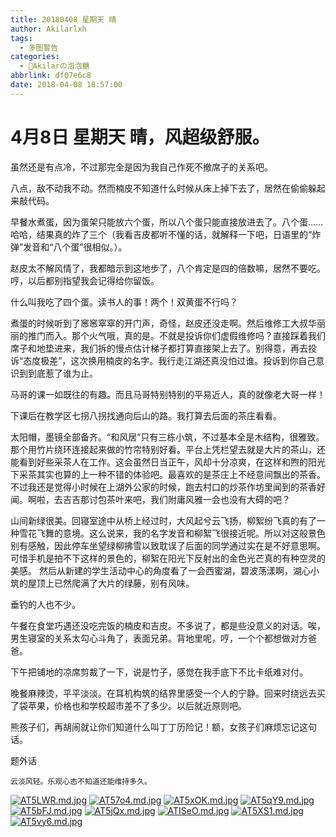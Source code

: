 ```yaml
---
title: 20180408 星期天 晴
author: Akilarlxh
tags:
  - 多图警告
categories:
  - 🍬Akilarの泡泡糖
abbrlink: df07e6c8
date: 2018-04-08 18:57:00
---
```

# 4月8日 星期天 晴，风超级舒服。

虽然还是有点冷，不过那完全是因为我自己作死不撤席子的关系吧。

八点，敌不动我不动。然而楠皮不知道什么时候从床上掉下去了，居然在偷偷躲起来敲代码。

早餐水煮蛋，因为蛋架只能放六个蛋，所以八个蛋只能直接放进去了。八个蛋……哈哈，结果真的炸了三个（我看吉皮都听不懂的话，就解释一下吧，日语里的“炸弹”发音和“八个蛋”很相似。）。

赵皮太不解风情了，我都暗示到这地步了，八个肯定是四的倍数嘛，居然不要吃。哼，以后都别指望我会记得给你留饭。

什么叫我吃了四个蛋。读书人的事！两个！双黄蛋不行吗？

煮蛋的时候听到了窸窸窣窣的开门声，奇怪，赵皮还没走啊。然后维修工大叔华丽丽的推门而入。那个火气哦，真的是。不就是投诉你们虚假维修吗？直接踩着我们席子和地垫进来，我们拆的慢点估计梯子都打算直接架上去了。别得意，再去投诉“态度极差”，这次换用楠皮的名字。我行走江湖还真没怕过谁。投诉到你自己意识到到底惹了谁为止。

马哥的课一如既往的有趣。而且马哥特别特别的平易近人，真的就像老大哥一样！

下课后在教学区七拐八拐找通向后山的路。我打算去后面的茶庄看看。

太阳帽，墨镜全部备齐。“和风居”只有三栋小筑，不过基本全是木结构，很雅致。那个用竹片绕环连接起来做的竹帘特别好看。平台上凭栏望去就是大片的茶山，还能看到好些采茶人在工作。这会虽然日当正午，风却十分凉爽，在这样和煦的阳光下采茶其实也算的上一种不错的体验吧。最喜欢的是茶庄上不经意间飘出的茶香。不过我还是觉得小时候在上湖外公家的时候，跑去村口的炒茶作坊里闻到的茶香好闻。啊啦，去吉吉那讨包茶叶来吧，我们附庸风雅一会也没有大碍的吧？

山间新绿很美。回寝室途中从桥上经过时，大风起兮云飞扬，柳絮纷飞真的有了一种雪花飞舞的意境。这么说来，我的名字发音和柳絮飞很接近呢。所以对这般景色别有感触，因此停车坐望绿柳拂雪以致耽误了后面的同学通过实在是不好意思啊。可惜手机是拍不下这样的景色的，柳絮在阳光下反射出的金色光芒真的有种空灵的美感。
然后从新建的学生活动中心的角度看了一会西蜜湖，碧波荡漾啊，湖心小筑的屋顶上已然爬满了大片的绿藤，别有风味。

垂钓的人也不少。

午餐在食堂巧遇还没吃完饭的楠皮和吉皮。不多说了，都是些没意义的对话。唉，男生寝室的关系太勾心斗角了，表面兄弟。背地里呢，哼，一个个都想做对方爸爸。

下午把铺地的凉席剪裁了一下，说是竹子，感觉在我手底下不比卡纸难对付。

晚餐麻辣烫，平平淡淡。在耳机构筑的结界里感受一个人的宁静。回来时绕远去买了袋苹果，价格也和学校超市差不了多少。以后就近原则吧。

熊孩子们，再胡闹就让你们知道什么叫丁丁历险记！额，女孩子们麻烦忘记这句话。

题外话
```
云淡风轻。乐观心态不知道还能维持多久。
```
[![AT5LWR.md.jpg](https://s2.ax1x.com/2019/04/10/AT5LWR.md.jpg)](https://imgchr.com/i/AT5LWR)
[![AT57o4.md.jpg](https://s2.ax1x.com/2019/04/10/AT57o4.md.jpg)](https://imgchr.com/i/AT57o4)
[![AT5xOK.md.jpg](https://s2.ax1x.com/2019/04/10/AT5xOK.md.jpg)](https://imgchr.com/i/AT5xOK)
[![AT5qY9.md.jpg](https://s2.ax1x.com/2019/04/10/AT5qY9.md.jpg)](https://imgchr.com/i/AT5qY9)
[![AT5bFJ.md.jpg](https://s2.ax1x.com/2019/04/10/AT5bFJ.md.jpg)](https://imgchr.com/i/AT5bFJ)
[![AT5jQx.md.jpg](https://s2.ax1x.com/2019/04/10/AT5jQx.md.jpg)](https://imgchr.com/i/AT5jQx)
[![ATISeO.md.jpg](https://s2.ax1x.com/2019/04/10/ATISeO.md.jpg)](https://imgchr.com/i/ATISeO)
[![AT5XS1.md.jpg](https://s2.ax1x.com/2019/04/10/AT5XS1.md.jpg)](https://imgchr.com/i/AT5XS1)
[![AT5vy6.md.jpg](https://s2.ax1x.com/2019/04/10/AT5vy6.md.jpg)](https://imgchr.com/i/AT5vy6)
